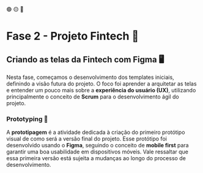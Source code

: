 🟢 🟡 🔴

# Fase 2 - Projeto Fintech 🚀

## Criando as telas da Fintech com Figma 🖥️

Nesta fase, começamos o desenvolvimento dos templates iniciais, definindo a visão futura do projeto. O foco foi aprender a arquitetar as telas e entender um pouco mais sobre a **experiência do usuário (UX)**, utilizando principalmente o conceito de **Scrum** para o desenvolvimento ágil do projeto.

### Prototyping 🎨

A **prototipagem** é a atividade dedicada à criação do primeiro protótipo visual de como será a versão final do projeto. Esse protótipo foi desenvolvido usando o **Figma**, seguindo o conceito de **mobile first** para garantir uma boa usabilidade em dispositivos móveis. Vale ressaltar que essa primeira versão está sujeita a mudanças ao longo do processo de desenvolvimento.
